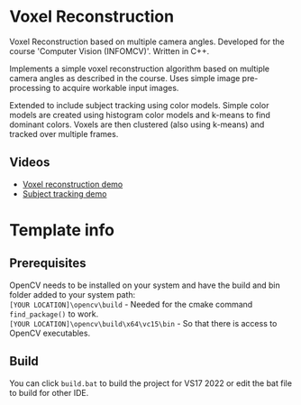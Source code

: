 # Voxel Reconstruction
Voxel Reconstruction based on multiple camera angles. Developed for the course 'Computer Vision (INFOMCV)'. Written in C++.

Implements a simple voxel reconstruction algorithm based on multiple camera angles as described in the course. Uses simple image pre-processing to acquire workable input images. 

Extended to include subject tracking using color models. Simple color models are created using histogram color models and k-means to find dominant colors. Voxels are then clustered (also using k-means) and tracked over multiple frames. 

## Videos
- [Voxel reconstruction demo](https://youtu.be/9j9XlNlU7Zw)
- [Subject tracking demo](https://youtu.be/Ep7bMrkyu48)


# Template info
## Prerequisites
OpenCV needs to be installed on your system and have the build and bin folder added to your system path: <br>
`[YOUR LOCATION]\opencv\build` - Needed for the cmake command `find_package()` to work. <br>
`[YOUR LOCATION]\opencv\build\x64\vc15\bin` - So that there is access to OpenCV executables. <br>

## Build
You can click `build.bat` to build the project for VS17 2022 or edit the bat file to build for other IDE.
